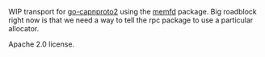 WIP transport for [go-capnproto2][1] using the [memfd][2] package.
Big roadblock right now is that we need a way to tell the rpc package to
use a particular allocator.

Apache 2.0 license.

[1]: https://github.com/zombiezen/go-capnproto2
[2]: https://github.com/justincormack/go-memfd

